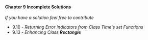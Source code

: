 #### Chapter 9 Incomplete Solutions

*If you have a solution feel free to contribute*

- 9.10 - *Returning Error Indicators from Class Time's set Functions*
- 9.13 - *Enhancing Class __Rectangle__*
